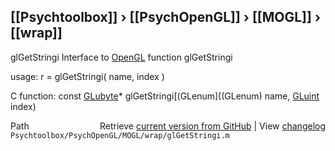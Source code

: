 ## [[Psychtoolbox]] &#8250; [[PsychOpenGL]] &#8250; [[MOGL]] &#8250; [[wrap]]

glGetStringi  Interface to [OpenGL](OpenGL) function glGetStringi  
  
usage:  r = glGetStringi( name, index )  
  
C function:  const [GLubyte](GLubyte)\* glGetStringi[(GLenum]((GLenum) name, [GLuint](GLuint) index)  




<div class="code_header" style="text-align:right;">
  <span style="float:left;">Path&nbsp;&nbsp;</span> <span class="counter">Retrieve <a href=
  "https://raw.github.com/Psychtoolbox-3/Psychtoolbox-3/beta/Psychtoolbox/PsychOpenGL/MOGL/wrap/glGetStringi.m">current version from GitHub</a> | View <a href=
  "https://github.com/Psychtoolbox-3/Psychtoolbox-3/commits/beta/Psychtoolbox/PsychOpenGL/MOGL/wrap/glGetStringi.m">changelog</a></span>
</div>
<div class="code">
  <code>Psychtoolbox/PsychOpenGL/MOGL/wrap/glGetStringi.m</code>
</div>

